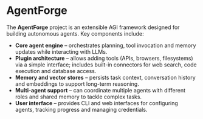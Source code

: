 # AgentForge

The **AgentForge** project is an extensible AGI framework designed for building autonomous agents. Key components include:

- **Core agent engine** – orchestrates planning, tool invocation and memory updates while interacting with LLMs.
- **Plugin architecture** – allows adding tools (APIs, browsers, filesystems) via a simple interface; includes built-in connectors for web search, code execution and database access.
- **Memory and vector stores** – persists task context, conversation history and embeddings to support long-term reasoning.
- **Multi-agent support** – can coordinate multiple agents with different roles and shared memory to tackle complex tasks.
- **User interface** – provides CLI and web interfaces for configuring agents, tracking progress and managing credentials.
